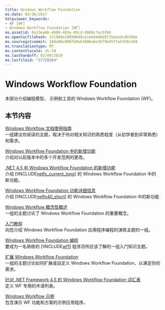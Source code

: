 ```yaml
---
title: Windows Workflow Foundation
ms.date: 03/30/2017
helpviewer_keywords:
- WF [WF]
- Windows Workflow Foundation [WF]
ms.assetid: 9a23ea6b-d600-483e-89cd-8889cfec5f66
ms.openlocfilehash: 37c988e18090848ce1eb444bb9735aeadcdb566e
ms.sourcegitcommit: 160a88c8087b0e63606e6e35f9bd57fa5f69c168
ms.translationtype: MT
ms.contentlocale: zh-CN
ms.lasthandoff: 03/09/2019
ms.locfileid: "57720264"
---
```

# <a name="windows-workflow-foundation"></a>Windows Workflow Foundation
本部分介绍编程模型、 示例和工具的 Windows Workflow Foundation (WF)。  
  
## <a name="in-this-section"></a>本节内容  
 [Windows Workflow 文档使用指南](guide-to-the-documentation.md)  
 一组建议你阅读的主题，取决于你对相关知识的熟悉程度（从初学者到非常熟悉）和需求。  
  
 [Windows Workflow Foundation 中的新增功能](whats-new.md)  
 介绍对以前版本中的多个开发范例的更改。  
  
 [.NET 4.5 中 Windows Workflow Foundation 的新增功能](whats-new-in-wf-in-dotnet.md)  
 介绍 [!INCLUDE[netfx_current_long](../../../includes/netfx-current-long-md.md)] 的 Windows Workflow Foundation 中的新功能。  
  
 [Windows Workflow Foundation 功能详细信息](feature-specifics.md)  
 介绍 [!INCLUDE[netfx40_short](../../../includes/netfx40-short-md.md)] 的 Windows Workflow Foundation 中的新功能  
  
 [Windows Workflow 概念性概述](conceptual-overview.md)  
 一组的主题讨论了 Windows Workflow Foundation 的重要概念。  
  
 [入门教程](getting-started-tutorial.md)  
 向您介绍 Windows Workflow Foundation 应用程序编程的演练主题的一组。  
  
 [Windows Workflow Foundation 编程](programming.md)  
 要成为一名熟练的 [!INCLUDE[wf1](../../../includes/wf1-md.md)] 程序员所应该了解的一组入门知识主题。  
  
 [扩展 Windows Workflow Foundation](extend.md)  
 一组的主题讨论如何扩展或自定义 Windows Workflow Foundation，以满足你的需求。  
  
 [针对 .NET Framework 4.5 的 Windows Workflow Foundation 词汇表](glossary.md)  
 定义 WF 专用的术语列表。  
  
 [Windows Workflow 示例](./samples/index.md)  
 包含演示 WF 功能和方案的示例应用程序。

